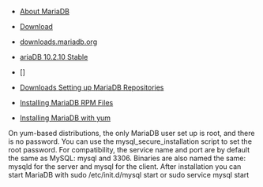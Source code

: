 - [About MariaDB](https://mariadb.org/about/)
- [Download](https://mariadb.org/download/)
- [downloads.mariadb.org](https://downloads.mariadb.org/)
- [ariaDB 10.2.10 Stable](https://downloads.mariadb.org/mariadb/10.2.10/)
- []


- [Downloads Setting up MariaDB Repositories](https://downloads.mariadb.org/mariadb/repositories/#mirror=neusoft)
- [Installing MariaDB RPM Files](https://mariadb.com/kb/en/library/rpm/)
- [Installing MariaDB with yum](https://mariadb.com/kb/en/library/yum/)

On yum-based distributions, the only MariaDB user set up is root, and there is no password. You can use the mysql_secure_installation script to set the root password.
For compatibility, the service name and port are by default the same as MySQL: mysql and 3306. Binaries are also named the same: mysqld for the server and mysql for the client.
After installation you can start MariaDB with sudo /etc/init.d/mysql start or sudo service mysql start



